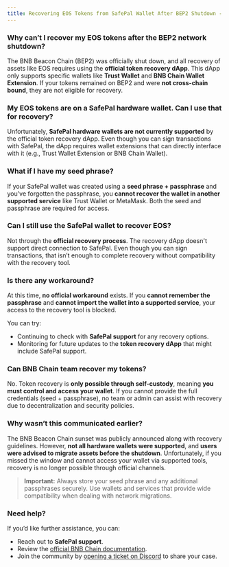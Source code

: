 ```yaml
---
title: Recovering EOS Tokens from SafePal Wallet After BEP2 Shutdown - BNBChain Fusion FAQs  
---
```


### Why can’t I recover my EOS tokens after the BEP2 network shutdown?

The BNB Beacon Chain (BEP2) was officially shut down, and all recovery of assets like EOS requires using the **official token recovery dApp**. This dApp only supports specific wallets like **Trust Wallet** and **BNB Chain Wallet Extension**. If your tokens remained on BEP2 and were **not cross-chain bound**, they are not eligible for recovery.

### My EOS tokens are on a SafePal hardware wallet. Can I use that for recovery?

Unfortunately, **SafePal hardware wallets are not currently supported** by the official token recovery dApp. Even though you can sign transactions with SafePal, the dApp requires wallet extensions that can directly interface with it (e.g., Trust Wallet Extension or BNB Chain Wallet).

### What if I have my seed phrase?

If your SafePal wallet was created using a **seed phrase + passphrase** and you’ve forgotten the passphrase, you **cannot recover the wallet in another supported service** like Trust Wallet or MetaMask. Both the seed and passphrase are required for access.

### Can I still use the SafePal wallet to recover EOS?

Not through the **official recovery process**. The recovery dApp doesn't support direct connection to SafePal. Even though you can sign transactions, that isn’t enough to complete recovery without compatibility with the recovery tool.

### Is there any workaround?

At this time, **no official workaround** exists. If you **cannot remember the passphrase** and **cannot import the wallet into a supported service**, your access to the recovery tool is blocked.

You can try:

- Continuing to check with **SafePal support** for any recovery options.
- Monitoring for future updates to the **token recovery dApp** that might include SafePal support.

### Can BNB Chain team recover my tokens?

No. Token recovery is **only possible through self-custody**, meaning **you must control and access your wallet**. If you cannot provide the full credentials (seed + passphrase), no team or admin can assist with recovery due to decentralization and security policies.

### Why wasn’t this communicated earlier?

The BNB Beacon Chain sunset was publicly announced along with recovery guidelines. However, **not all hardware wallets were supported**, and **users were advised to migrate assets before the shutdown**. Unfortunately, if you missed the window and cannot access your wallet via supported tools, recovery is no longer possible through official channels.

> **Important:** Always store your seed phrase and any additional passphrases securely. Use wallets and services that provide wide compatibility when dealing with network migrations.

### Need help?

If you’d like further assistance, you can:
- Reach out to **SafePal support**.
- Review the [official BNB Chain documentation](https://docs.bnbchain.org/bc-fusion/post-fusion/token-recovery).
- Join the community by [opening a ticket on Discord](https://discord.com/invite/bnbchain) to share your case.
